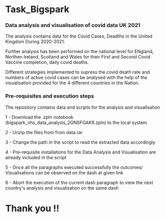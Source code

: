 # Task_Bigspark

### Data analysis and visualisation of covid data UK 2021

The analysis contains data for the Covid Cases, Deadths in the United Kingdom During 2020-2021. 

Further analysis has been performed on the national level for ENgland, Northen Ireland, Scotland and Wales for their First and Second Covid Vaccine completion, daily covid deaths.

Different strategies implemented to supress the covid death rate and numbers of active covid cases can be analysed with the help of the visualisation provided for the 4 different countries in the Nation.

### Pre-requisites and execution steps

The repository contains data and scripts for the analysis and visualisation

1 - Download the .zpln notebook (bigspark_nhs_data_analysis_2GNSFGAK9.zpln) to the local system

2 - Unzip the files from from data.rar

3 - Change the path in the script to read the extracted data accordingly

4 - Pre-requisite installations for the Data Analysis and Visualisation are already included in the script

5 - Once all the paragraphs executed successfully the outcomes/ Visualisations can be observed on the dash at given link

6 - Abort the execution of the current dash paragraph to view the next country's analysis and visualisation on the same dash


# Thank you !!
